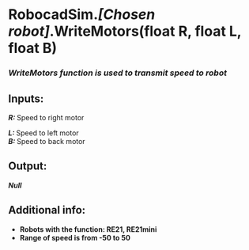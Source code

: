 <h1> RobocadSim.<em>[Chosen robot]</em>.WriteMotors(float R, float L, float B)  </h1>
  
<h3><em>WriteMotors function is used to transmit speed to robot  </em></h3>
  
<h2><strong> Inputs: </strong></h2> 
<strong><em>R: </em></strong>Speed to right motor  

<strong><em>L: </em></strong>Speed to left motor  
<strong><em>B: </em></strong>Speed to back motor  
  
<h2><strong> Output: </strong></h2>
<strong><em>Null</em></strong> 

<h2><strong> Additional info: </strong></h2>
<ul>
<li><strong>Robots with the function: RE21, RE21mini</strong></li>
<li><strong>Range of speed is from -50 to 50</strong></li>
</ul>
